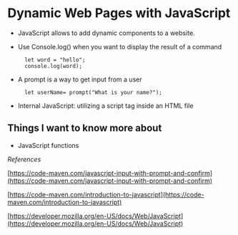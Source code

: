 # Dynamic Web Pages with JavaScript

- JavaScript allows to add dynamic components to a website.
- Use Console.log() when you want to display the result of a command

        let word = "hello";
        console.log(word);
- A prompt is a way to get input from a user

        let userName= prompt("What is your name?");

- Internal JavaScript: utilizing a script tag inside an HTML file

## Things I want to know more about

- JavaScript functions

*References*

[https://code-maven.com/javascript-input-with-prompt-and-confirm](https://code-maven.com/javascript-input-with-prompt-and-confirm)

[https://code-maven.com/introduction-to-javascript](https://code-maven.com/introduction-to-javascript)

[https://developer.mozilla.org/en-US/docs/Web/JavaScript](https://developer.mozilla.org/en-US/docs/Web/JavaScript)